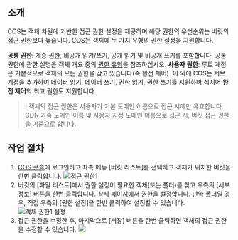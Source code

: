 ## 소개
COS는 객체 차원에 기반한 접근 권한 설정을 제공하며 해당 권한의 우선순위는 버킷의 접근 권한보다 높습니다. COS는 객체에 두 가지 유형의 권한 설정을 지원합니다.

**공통 권한**: 계승 권한, 비공개 읽기/쓰기, 공개 읽기 및 비공개 쓰기를 포함합니다. 공통 권한에 관한 설명은 객체 개요 중의 [권한 유형](https://cloud.tencent.com/document/product/436/13324#.E8.AE.BF.E9.97.AE.E6.9D.83.E9.99.90.E7.B1.BB.E5.9E.8B)을 참조하십시오.
**사용자 권한**: 루트 계정은 기본적으로 객체의 모든 권한을 갖고 있습니다(즉 완전 제어). 이 외에 COS는 서브 계정을 추가하여 데이터 읽기, 데이터 쓰기, 권한 읽기, 권한 쓰기를 지원하며 심지어 **완전 제어**의 최고 권한도 지원합니다.

>! 객체의 접근 권한은 사용자가 기본 도메인 이름으로 접근 시에만 유효합니다. CDN 가속 도메인 이름 및 사용자 지정 도메인 이름으로 접근 시, 버킷 접근 권한을 기준으로 합니다.

## 작업 절차
1. [COS 콘솔](https://console.cloud.tencent.com/cos5)에 로그인하고 좌측 메뉴 [버킷 리스트]를 선택하고 객체가 위치한 버킷을 한번 클릭합니다.
![접근 권한1](https://main.qcloudimg.com/raw/b90ad17947a0ec530db87210f4b9027d.png)
2. 버킷의 [파일 리스트]에서 권한 설정이 필요한 객체(또는 폴더)를 찾고 우측의 [세부 정보] 버튼을 한번 클릭합니다. 상세 페이지에서 권한을 설정합니다. 만약 폴더일 경우, 직접 우측의 [권한 설정]을 한번 클릭하여 설정할 수 있습니다.
![객체 권한1 설정](https://main.qcloudimg.com/raw/4282ea6ea80d720a6f76604f1c2bf62f.png)
3. 접근 권한을 수정한 후, 마지막으로 [저장] 버튼을 한번 클릭하면 객체의 접근 권한을 수정할 수 있습니다.
![](https://main.qcloudimg.com/raw/f215f8560e8c494f676eadc19ef3a4af.png)

